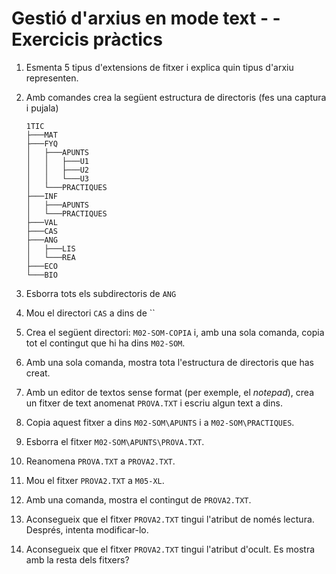 Gestió d'arxius en mode text -  - Exercicis pràctics
====================================

1. Esmenta 5 tipus d'extensions de fitxer i explica quin tipus d'arxiu representen.

2. Amb comandes crea la següent estructura de directoris (fes una captura i pujala)

    ```
    1TIC
    ├───MAT
    ├───FYQ
    │   ├───APUNTS
    │   │   ├───U1
    │   │   ├───U2
    │   │   └───U3
    │   └───PRACTIQUES
    ├───INF
    │   ├───APUNTS
    │   └───PRACTIQUES
    ├───VAL
    ├───CAS
    ├───ANG
    │   ├───LIS
    │   └───REA
    ├───ECO
    └───BIO
    ```

3. Esborra tots els subdirectoris de `ANG`

4. Mou el directori `CAS` a dins de ``

5. Crea el següent directori: `M02-SOM-COPIA` i, amb una sola comanda, copia tot el contingut que hi ha dins `M02-SOM`.

6. Amb una sola comanda, mostra tota l'estructura de directoris que has creat.

7. Amb un editor de textos sense format (per exemple, el _notepad_), crea un fitxer de text anomenat `PROVA.TXT` i escriu algun text a dins.

8. Copia aquest fitxer a dins `M02-SOM\APUNTS` i a `M02-SOM\PRACTIQUES`.

9. Esborra el fitxer  `M02-SOM\APUNTS\PROVA.TXT`.

10. Reanomena `PROVA.TXT` a `PROVA2.TXT`.

11. Mou el fitxer `PROVA2.TXT` a `M05-XL`.

12. Amb una comanda, mostra el contingut de `PROVA2.TXT`.

13. Aconsegueix que el fitxer `PROVA2.TXT` tingui l'atribut de només lectura. Després, intenta modificar-lo.

14. Aconsegueix que el fitxer `PROVA2.TXT` tingui l'atribut d'ocult. Es mostra amb la resta dels fitxers?



